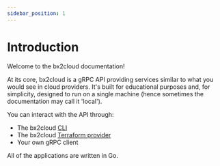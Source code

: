 ```yaml
---
sidebar_position: 1
---
```


# Introduction

Welcome to the bx2cloud documentation!

At its core, bx2cloud is a gRPC API providing services similar to what you would see in cloud providers. It's built for educational purposes and, for simplicity, designed to run on a single machine (hence sometimes the documentation may call it 'local').

You can interact with the API through:

- The bx2cloud [CLI](./cli/getting-started.md)
- The bx2cloud [Terraform provider](./terraform/getting-started.md)
- Your own gRPC client

All of the applications are written in Go.